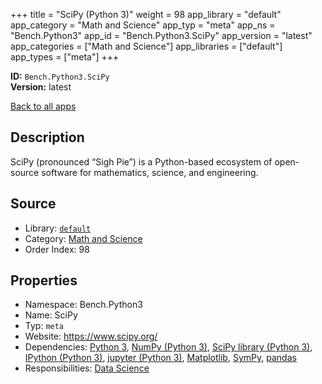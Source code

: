 ﻿+++
title = "SciPy (Python 3)"
weight = 98
app_library = "default"
app_category = "Math and Science"
app_typ = "meta"
app_ns = "Bench.Python3"
app_id = "Bench.Python3.SciPy"
app_version = "latest"
app_categories = ["Math and Science"]
app_libraries = ["default"]
app_types = ["meta"]
+++

**ID:** `Bench.Python3.SciPy`  
**Version:** latest  
<!--more-->

[Back to all apps](/apps/)

## Description
SciPy (pronounced “Sigh Pie”) is a Python-based ecosystem of open-source software for mathematics, science, and engineering.

## Source

* Library: [`default`](/app_libraries/default)
* Category: [Math and Science](/app_categories/math-and-science)
* Order Index: 98

## Properties

* Namespace: Bench.Python3
* Name: SciPy
* Typ: `meta`
* Website: <https://www.scipy.org/>
* Dependencies: [Python 3](/apps/Bench.Python3), [NumPy (Python 3)](/apps/Bench.Python3.NumPy), [SciPy library (Python 3)](/apps/Bench.Python3.SciPyLib), [IPython (Python 3)](/apps/Bench.Python3.IPython), [jupyter (Python 3)](/apps/Bench.Python3.Jupyter), [Matplotlib](/apps/Bench.Python.Matplotlib), [SymPy](/apps/Bench.Python.SymPy), [pandas](/apps/Bench.Python.Pandas)
* Responsibilities: [Data Science](/apps/Bench.Group.DataScience)

